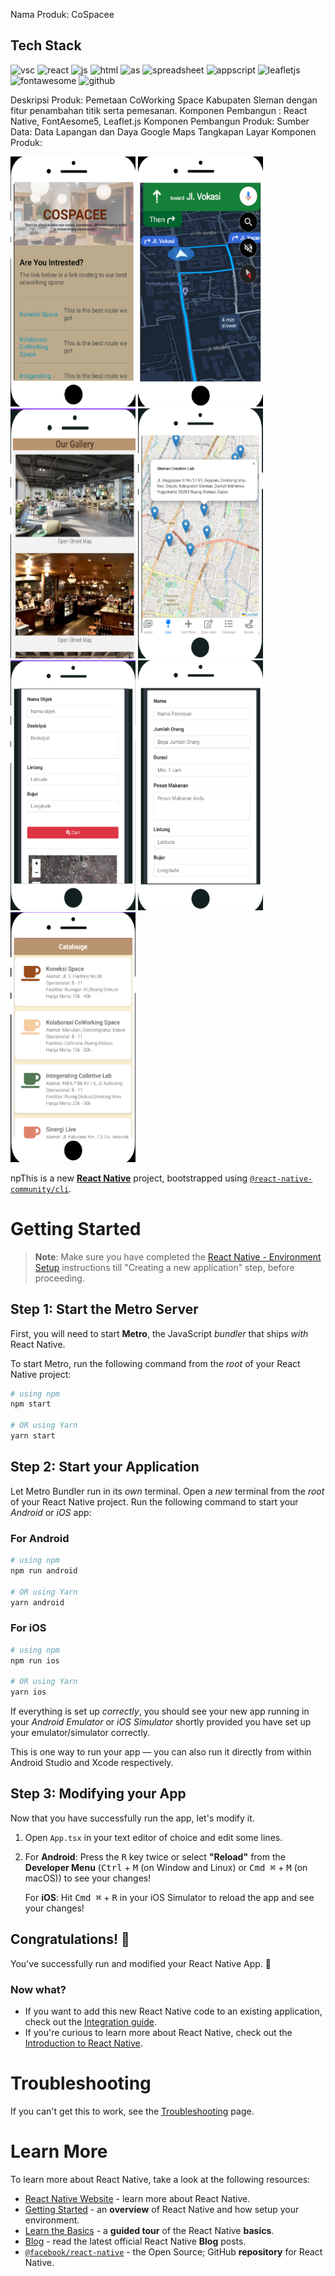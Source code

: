 Nama Produk: CoSpacee
## Tech Stack 
<p align="left">
<img src="https://pbs.twimg.com/profile_images/1545098208556097536/rKXaODLl_400x400.jpg" alt="vsc"  width="45" height="45"/>
<img src="https://cdn.jsdelivr.net/gh/devicons/devicon/icons/react/react-original.svg" alt="react"  width="45" height="45"/>
<img src="https://cdn.jsdelivr.net/gh/devicons/devicon/icons/javascript/javascript-original.svg" alt="js"  width="45" height="45"/>
<img src="https://cdn.jsdelivr.net/gh/devicons/devicon/icons/html5/html5-original.svg" alt="html"  width="45" height="45"/>
<img src="https://upload.wikimedia.org/wikipedia/commons/thumb/c/c1/Android_Studio_icon_%282023%29.svg/1200px-Android_Studio_icon_%282023%29.svg.png" alt="as"  width="45" height="45"/>
<img src="https://www.computerhope.com/jargon/g/google-sheets.png" alt="spreadsheet"  width="45" height="45"/>
<img src="https://cdn-icons-png.flaticon.com/512/2965/2965300.png" alt="appscript"  width="45" height="45"/>
<img src="https://pbs.twimg.com/profile_images/1510602617700950021/K4IoVubu_400x400.jpg" alt="leafletjs"  width="45" height="45"/>
<img src="https://www.drupal.org/files/project-images/font_awesome_logo.png" alt="fontawesome"  width="45" height="45"/> 
<img src="https://github.githubassets.com/assets/GitHub-Mark-ea2971cee799.png" alt="github"  width="45" height="45"/> </p>
Deskripsi Produk: Pemetaan CoWorking Space Kabupaten Sleman dengan fitur penambahan titik serta pemesanan.
Komponen Pembangun : React Native, FontAesome5, Leaflet.js
Komponen Pembangun Produk: 
Sumber Data: Data Lapangan dan Daya Google Maps
Tangkapan Layar Komponen Produk:
<p align="left">
  <img src="https://github.com/MihoMarta/RESPONSI/blob/main/Route1.png" width="200" height="400"/>
   <img src="https://github.com/MihoMarta/RESPONSI/blob/main/Route2.png" width="200" height="400"/>
   <img src="https://github.com/MihoMarta/RESPONSI/blob/main/Galeri.png" width="200" height="400"/>
   <img src="https://github.com/MihoMarta/RESPONSI/blob/main/Maps.png" width="200" height="400"/>
  <img src="https://github.com/MihoMarta/RESPONSI/blob/main/AddData.png" width="200" height="400"/>
  <img src="https://github.com/MihoMarta/RESPONSI/blob/main/Pesan.png" width="200" height="400"/>
  <img src="https://github.com/MihoMarta/RESPONSI/blob/main/Catalog.png" width="200" height="400"/>
</p>

npThis is a new [**React Native**](https://reactnative.dev) project, bootstrapped using [`@react-native-community/cli`](https://github.com/react-native-community/cli).

# Getting Started

>**Note**: Make sure you have completed the [React Native - Environment Setup](https://reactnative.dev/docs/environment-setup) instructions till "Creating a new application" step, before proceeding.

## Step 1: Start the Metro Server

First, you will need to start **Metro**, the JavaScript _bundler_ that ships _with_ React Native.

To start Metro, run the following command from the _root_ of your React Native project:

```bash
# using npm
npm start

# OR using Yarn
yarn start
```

## Step 2: Start your Application

Let Metro Bundler run in its _own_ terminal. Open a _new_ terminal from the _root_ of your React Native project. Run the following command to start your _Android_ or _iOS_ app:

### For Android

```bash
# using npm
npm run android

# OR using Yarn
yarn android
```

### For iOS

```bash
# using npm
npm run ios

# OR using Yarn
yarn ios
```

If everything is set up _correctly_, you should see your new app running in your _Android Emulator_ or _iOS Simulator_ shortly provided you have set up your emulator/simulator correctly.

This is one way to run your app — you can also run it directly from within Android Studio and Xcode respectively.

## Step 3: Modifying your App

Now that you have successfully run the app, let's modify it.

1. Open `App.tsx` in your text editor of choice and edit some lines.
2. For **Android**: Press the <kbd>R</kbd> key twice or select **"Reload"** from the **Developer Menu** (<kbd>Ctrl</kbd> + <kbd>M</kbd> (on Window and Linux) or <kbd>Cmd ⌘</kbd> + <kbd>M</kbd> (on macOS)) to see your changes!

   For **iOS**: Hit <kbd>Cmd ⌘</kbd> + <kbd>R</kbd> in your iOS Simulator to reload the app and see your changes!

## Congratulations! :tada:

You've successfully run and modified your React Native App. :partying_face:

### Now what?

- If you want to add this new React Native code to an existing application, check out the [Integration guide](https://reactnative.dev/docs/integration-with-existing-apps).
- If you're curious to learn more about React Native, check out the [Introduction to React Native](https://reactnative.dev/docs/getting-started).

# Troubleshooting

If you can't get this to work, see the [Troubleshooting](https://reactnative.dev/docs/troubleshooting) page.

# Learn More

To learn more about React Native, take a look at the following resources:

- [React Native Website](https://reactnative.dev) - learn more about React Native.
- [Getting Started](https://reactnative.dev/docs/environment-setup) - an **overview** of React Native and how setup your environment.
- [Learn the Basics](https://reactnative.dev/docs/getting-started) - a **guided tour** of the React Native **basics**.
- [Blog](https://reactnative.dev/blog) - read the latest official React Native **Blog** posts.
- [`@facebook/react-native`](https://github.com/facebook/react-native) - the Open Source; GitHub **repository** for React Native.
